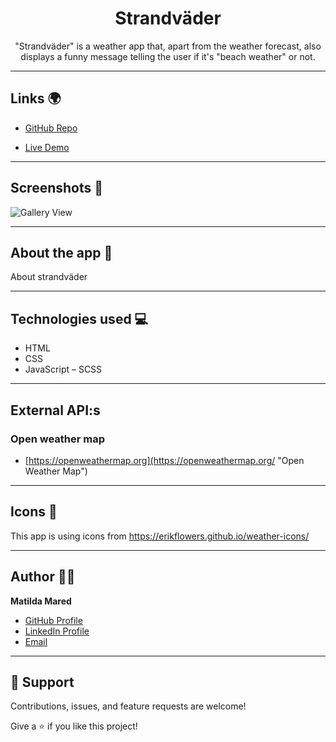 <h1 align="center">Strandväder</h1>

<p align="center">"Strandväder" is a weather app that, apart from the weather forecast, also displays a funny message telling the user
if it's "beach weather" or not.</p>

---

## Links 🌍

- [GitHub Repo](https://github.com/MatildaMared/js-strandvader "Strandväder Repo")

- [Live Demo](https://www.strandvader.se "Live View")

---

## Screenshots 📸

![Gallery View](https://user-images.githubusercontent.com/43721548/143675963-3e174612-0283-44a5-8e87-942c5442422a.png)

---

## About the app 📝

About strandväder

---

## Technologies used 💻

- HTML
- CSS
- JavaScript
– SCSS

---

## External API:s

### Open weather map

- [https://openweathermap.org](https://openweathermap.org/ "Open Weather Map")

---

## Icons 🎨

This app is using icons from https://erikflowers.github.io/weather-icons/

---

## Author 👩‍💻

**Matilda Mared**

- [GitHub Profile](https://github.com/MatildaMared "MatildaMared")
- [LinkedIn Profile](https://www.linkedin.com/in/matilda-mared "MatildaMared")
- [Email](mailto:rohitjain19060@gmail.com?subject=Hi "Hi!")

---

## 🤝 Support

Contributions, issues, and feature requests are welcome!

Give a ⭐️ if you like this project!
